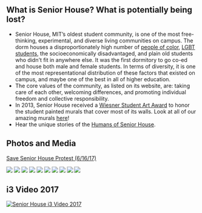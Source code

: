 ## What is Senior House? What is potentially being lost?
- Senior House, MIT’s oldest student community, is one of the most free-thinking, experimental, and diverse living communities on campus. The dorm houses a disproportionately high number of [people of color](https://thetech.com/2017/06/29/dorm-diversity-breakdown), [LGBT students](http://livingpink.mit.edu/senior.php), the socioeconomically disadvantaged, and plain old students who didn't fit in anywhere else. It was the first dormitory to go co-ed and house both male and female students. In terms of diversity, it is one of the most representational distribution of these factors that existed on campus, and maybe one of the best in all of higher education.
- The core values of the community, as listed on its website, are: taking care of each other, welcoming differences, and promoting individual freedom and collective responsibility.
- In 2013, Senior House received a [Wiesner Student Art Award](http://arts.mit.edu/wiesner-awards/) to honor the student painted murals that cover most of its walls. Look at all of our amazing murals [here](https://www.flickr.com/photos/151658333@N05/sets/72157685050910985)!
- Hear the unique stories of the [Humans of Senior House](https://www.facebook.com/humansofseniorhaus/).
## Photos and Media
[Save Senior House Protest (6/16/17)](https://youtu.be/kmduWIIXTcw "Save Senior House Protest (6/16/17)")
<div class="photos">
<img class = "custom-pic" src="https://d2mxuefqeaa7sj.cloudfront.net/s_85F9AF03B0C109BC4609755B204AD0FD19001DF3F730EA49B8DBB9403C0D4F7F_1497661454581_ripseniorhaus.jpg">

<img class = "custom-pic" src="https://d2mxuefqeaa7sj.cloudfront.net/s_1049A7C524F4C89FC16035B72294E8EEC351B8F1CBB7A63728198F5A75C5A558_1497888797714_19148896_10209242608287504_5044974572504197374_n.jpeg">


<img  class = "custom-pic" src="https://d2mxuefqeaa7sj.cloudfront.net/s_1049A7C524F4C89FC16035B72294E8EEC351B8F1CBB7A63728198F5A75C5A558_1497888797742_19149200_10154440859792373_4856229642680038529_n.jpeg">


<img class = "custom-pic" src="https://d2mxuefqeaa7sj.cloudfront.net/s_1049A7C524F4C89FC16035B72294E8EEC351B8F1CBB7A63728198F5A75C5A558_1497888797873_Kyle+Dominguez+-+20170616_152531.jpeg">


<img class = "custom-pic" src="https://d2mxuefqeaa7sj.cloudfront.net/s_1049A7C524F4C89FC16035B72294E8EEC351B8F1CBB7A63728198F5A75C5A558_1497888797727_19149191_10209242608767516_8900206265172930139_n.jpeg">


<img class = "custom-pic" src="https://d2mxuefqeaa7sj.cloudfront.net/s_1049A7C524F4C89FC16035B72294E8EEC351B8F1CBB7A63728198F5A75C5A558_1497888797800_Megan+Levin+-+IMG_1921.jpeg">

<img class = "custom-pic" src="https://d2mxuefqeaa7sj.cloudfront.net/s_1049A7C524F4C89FC16035B72294E8EEC351B8F1CBB7A63728198F5A75C5A558_1497888797860_Kyle+Dominguez+-+20170616_163907.jpeg">


<img class = "custom-pic" src="https://d2mxuefqeaa7sj.cloudfront.net/s_1049A7C524F4C89FC16035B72294E8EEC351B8F1CBB7A63728198F5A75C5A558_1497888797753_19225094_10209242608207502_8762610773150739182_n.jpeg">


<img class = "custom-pic" src="https://d2mxuefqeaa7sj.cloudfront.net/s_1049A7C524F4C89FC16035B72294E8EEC351B8F1CBB7A63728198F5A75C5A558_1497888797842_19225263_10209242608247503_3317202621759418887_n.jpeg">


<img class = "custom-pic" src="https://d2mxuefqeaa7sj.cloudfront.net/s_1049A7C524F4C89FC16035B72294E8EEC351B8F1CBB7A63728198F5A75C5A558_1497888797891_Megan+Levin+-+IMG_1922.jpeg">


</div>

## i3 Video 2017

[![Senior House i3 Video 2017](http://img.youtube.com/vi/ubp4CbNvEkE/0.jpg)](https://youtu.be/ubp4CbNvEkE "Senior House i3 Video 2017")



